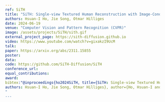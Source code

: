 ```yaml
---
ref: SiTH
title: "SiTH: Single-view Textured Human Reconstruction with Image-Conditioned Diffusion"
authors: Hsuan-I Ho, Jie Song, Otmar Hilliges
date: 2024-06-19
venue: "Computer Vision and Pattern Recognition (CVPR)"
image: /assets/projects/SiTH/sith.gif
external_project_page: https://sith-diffusion.github.io
video: https://www.youtube.com/watch?v=gixakzI9UcM
talk: 
paper: https://arxiv.org/abs/2311.15855
poster: 
data: 
code: https://github.com/SiTH-Diffusion/SiTH
conference_url: 
equal_contributions: 
award: 
bibtex:"@inproceedings{ho2024SiTH, title={SiTH: Single-view Textured Human Reconstruction with Image-Conditioned Diffusion"
authors: Hsuan-I Ho, Jie Song, Otmar Hilliges}, author={Ho, Hsuan-I and Song, Jie and Hilliges, Otmar}, booktitle={Computer Vision and Pattern Recognition (CVPR)}, year={2024} }
"
---
```

